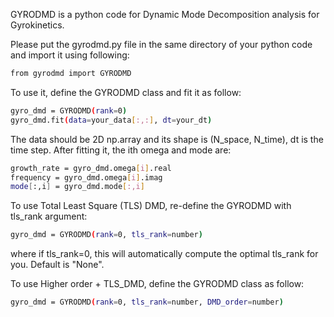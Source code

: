 GYRODMD is a python code for Dynamic Mode Decomposition analysis for Gyrokinetics.

Please put the gyrodmd.py file in the same directory of your python code and import it using following:
```bash
from gyrodmd import GYRODMD
```
To use it, define the GYRODMD class and fit it as follow:
```bash
gyro_dmd = GYRODMD(rank=0)
gyro_dmd.fit(data=your_data[:,:], dt=your_dt)
```
The data should be 2D np.array and its shape is (N_space, N_time), dt is the time step.
After fitting it, the ith omega and mode are:
```bash
growth_rate = gyro_dmd.omega[i].real
frequency = gyro_dmd.omega[i].imag
mode[:,i] = gyro_dmd.mode[:,i]
```

To use Total Least Square (TLS) DMD, re-define the GYRODMD with tls_rank argument:
```bash
gyro_dmd = GYRODMD(rank=0, tls_rank=number)
```
where if tls_rank=0, this will automatically compute the optimal tls_rank for you. Default is "None". 

To use Higher order + TLS_DMD, define the GYRODMD class as follow:
```bash
gyro_dmd = GYRODMD(rank=0, tls_rank=number, DMD_order=number)
```
